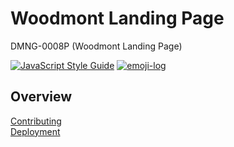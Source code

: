 # Woodmont Landing Page

DMNG-0008P (Woodmont Landing Page)

[![JavaScript Style Guide](https://img.shields.io/badge/code_style-standard-brightgreen.svg)](https://standardjs.com)
[![emoji-log](https://cdn.rawgit.com/ahmadawais/stuff/ca97874/emoji-log/non-flat-round.svg)](https://github.com/ahmadawais/Emoji-Log/)

## Overview

[Contributing](docs/CONTRIBUTING.md)  
[Deployment](docs/DEPLOYMENT.md)  
